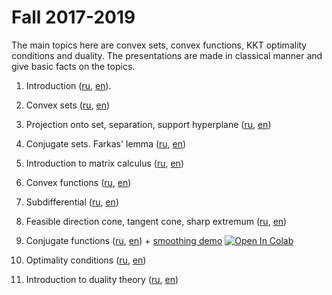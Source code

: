 # Fall 2017-2019

The main topics here are convex sets, convex functions, KKT optimality conditions and duality. The presentations are made in classical manner and give basic facts on the topics.

1. Introduction ([ru](Fall2017-2019/01-Intro/Seminar1.pdf), [en](Fall2017-2019/01-Intro/Seminar1en.pdf)).

2. Convex sets ([ru](Fall2017-2019/02-Convex/Seminar2.pdf), [en](https://github.com/amkatrutsa/MIPT-Opt/blob/master/02-Convex/Seminar2en.pdf))

3. Projection onto set, separation, support hyperplane ([ru](Fall2017-2019/03-Separation/Seminar3.pdf), [en](Fall2017-2019/03-Separation/Seminar3en.pdf))

4. Conjugate sets. Farkas' lemma ([ru](Fall2017-2019/04-Conjugacy/Seminar4.pdf), [en](Fall2017-2019/04-Conjugacy/Seminar4en.pdf))

5. Introduction to matrix calculus ([ru](Fall2017-2019/05-MatrixCalculus/Seminar5.pdf), [en](Fall2017-2019/05-MatrixCalculus/Seminar5en.pdf))

6. Convex functions ([ru](Fall2017-2019/06-ConvexFunctions/Seminar6.pdf), [en](Fall2017-2019/06-ConvexFunctions/Seminar6en.pdf))

7. Subdifferential ([ru](Fall2017-2019/07-Subdifferential/Seminar7.pdf), [en](Fall2017-2019/07-Subdifferential/Seminar7en.pdf))

8. Feasible direction cone, tangent cone, sharp extremum ([ru](Fall2017-2019/08-Cones/Seminar8.pdf), [en](Fall2017-2019/08-Cones/Seminar8en.pdf))

9. Conjugate functions ([ru](Fall2017-2019/09-ConjugateFunctions/Seminar9.pdf), [en](Fall2017-2019/09-ConjugateFunctions/Seminar9en.pdf)) + [smoothing demo](https://nbviewer.jupyter.org/github/amkatrutsa/MIPT-Opt/blob/master/Fall2017-2019/09-ConjugateFunctions/smooth_demo.ipynb) [![Open In Colab](https://colab.research.google.com/assets/colab-badge.svg)](https://colab.research.google.com/github/amkatrutsa/MIPT-Opt/blob/master/Fall2017-2019/09-ConjugateFunctions/smooth_demo.ipynb) 

10. Optimality conditions ([ru](Fall2017-2019/10-OptimalityConditions/Seminar10.pdf), [en](Fall2017-2019/10-OptimalityConditions/Seminar10en.pdf))

11. Introduction to duality theory ([ru](Fall2017-2019/11-Duality/Seminar11.pdf), [en](Fall2017-2019/11-Duality/Seminar11en.pdf))
